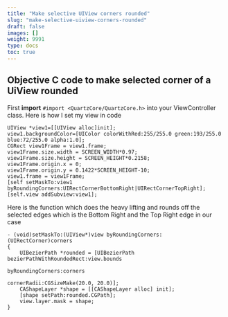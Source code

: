 ```yaml
---
title: "Make selective UIView corners rounded"
slug: "make-selective-uiview-corners-rounded"
draft: false
images: []
weight: 9991
type: docs
toc: true
---
```


## Objective C code to make selected corner of a UiView rounded
First **import** `#import <QuartzCore/QuartzCore.h>` into your ViewController class.
Here is how I set my view in code

    UIView *view1=[[UIView alloc]init];
    view1.backgroundColor=[UIColor colorWithRed:255/255.0 green:193/255.0 blue:72/255.0 alpha:1.0];
    CGRect view1Frame = view1.frame;
    view1Frame.size.width = SCREEN_WIDTH*0.97;
    view1Frame.size.height = SCREEN_HEIGHT*0.2158;
    view1Frame.origin.x = 0;
    view1Frame.origin.y = 0.1422*SCREEN_HEIGHT-10;
    view1.frame = view1Frame;
    [self setMaskTo:view1 byRoundingCorners:UIRectCornerBottomRight|UIRectCornerTopRight];
    [self.view addSubview:view1];

Here is the function which does the heavy lifting and rounds off the selected edges which is the Bottom Right and the Top Right edge in our case

    - (void)setMaskTo:(UIView*)view byRoundingCorners:(UIRectCorner)corners
    {
        UIBezierPath *rounded = [UIBezierPath bezierPathWithRoundedRect:view.bounds
                                                      byRoundingCorners:corners
                                                            cornerRadii:CGSizeMake(20.0, 20.0)];
        CAShapeLayer *shape = [[CAShapeLayer alloc] init];
        [shape setPath:rounded.CGPath];
        view.layer.mask = shape;
    }



